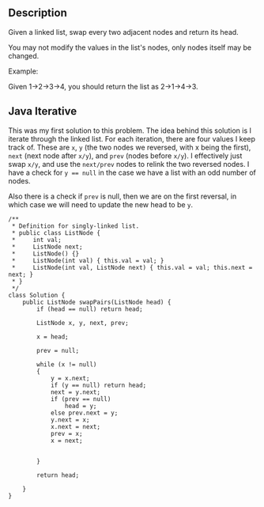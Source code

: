 ## Description

Given a linked list, swap every two adjacent nodes and return its head.

You may not modify the values in the list's nodes, only nodes itself may be changed.


Example:

Given 1->2->3->4, you should return the list as 2->1->4->3.

## Java Iterative

This was my first solution to this problem. The idea behind this solution is I iterate through the linked list. For each iteration, there are four values I keep track of. These are `x`, `y` (the two nodes we reversed, with x being the first), `next` (next node after `x/y`), and `prev` (nodes before `x/y`). I effectively just swap `x/y`, and use the `next/prev` nodes to relink the two reversed nodes. I have a check for `y == null` in the case we have a list with an odd number of nodes.

Also there is a check if `prev` is null, then we are on the first reversal, in which case we will need to update the new head to be `y`.

```
/**
 * Definition for singly-linked list.
 * public class ListNode {
 *     int val;
 *     ListNode next;
 *     ListNode() {}
 *     ListNode(int val) { this.val = val; }
 *     ListNode(int val, ListNode next) { this.val = val; this.next = next; }
 * }
 */
class Solution {
    public ListNode swapPairs(ListNode head) {
        if (head == null) return head;
        
        ListNode x, y, next, prev;
        
        x = head;
        
        prev = null;
        
        while (x != null)
        {
            y = x.next;
            if (y == null) return head;
            next = y.next;
            if (prev == null) 
                head = y;
            else prev.next = y;
            y.next = x;
            x.next = next;
            prev = x;
            x = next;

            
        }
        
        return head;
        
    }
}
```